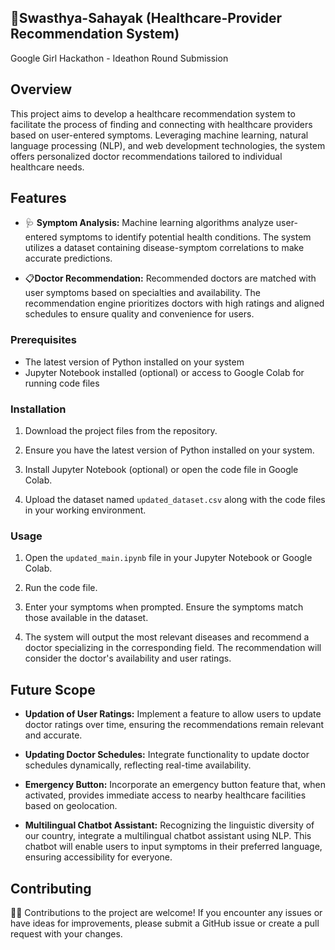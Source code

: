 ## 🏥Swasthya-Sahayak (Healthcare-Provider Recommendation System)
Google Girl Hackathon - Ideathon Round Submission

## Overview

This project aims to develop a healthcare recommendation system to facilitate the process of finding and connecting with healthcare providers based on user-entered symptoms. Leveraging machine learning, natural language processing (NLP), and web development technologies, the system offers personalized doctor recommendations tailored to individual healthcare needs.

## Features

- 🩺 **Symptom Analysis:** Machine learning algorithms analyze user-entered symptoms to identify potential health conditions. The system utilizes a dataset containing disease-symptom correlations to make accurate predictions.
  
- 📋**Doctor Recommendation:** Recommended doctors are matched with user symptoms based on specialties and availability. The recommendation engine prioritizes doctors with high ratings and aligned schedules to ensure quality and convenience for users.

### Prerequisites

- The latest version of Python installed on your system
- Jupyter Notebook installed (optional) or access to Google Colab for running code files

### Installation

1. Download the project files from the repository.

2. Ensure you have the latest version of Python installed on your system.

3. Install Jupyter Notebook (optional) or open the code file in Google Colab.

4. Upload the dataset named `updated_dataset.csv` along with the code files in your working environment.

### Usage

1. Open the `updated_main.ipynb` file in your Jupyter Notebook or Google Colab.

2. Run the code file.

3. Enter your symptoms when prompted. Ensure the symptoms match those available in the dataset.

4. The system will output the most relevant diseases and recommend a doctor specializing in the corresponding field. The recommendation will consider the doctor's availability and user ratings.

## Future Scope

- **Updation of User Ratings:** Implement a feature to allow users to update doctor ratings over time, ensuring the recommendations remain relevant and accurate.
  
- **Updating Doctor Schedules:** Integrate functionality to update doctor schedules dynamically, reflecting real-time availability.

- **Emergency Button:** Incorporate an emergency button feature that, when activated, provides immediate access to nearby healthcare facilities based on geolocation.

- **Multilingual Chatbot Assistant:** Recognizing the linguistic diversity of our country, integrate a multilingual chatbot assistant using NLP. This chatbot will enable users to input symptoms in their preferred language, ensuring accessibility for everyone.
  
## Contributing

👩‍💻 Contributions to the project are welcome! If you encounter any issues or have ideas for improvements, please submit a GitHub issue or create a pull request with your changes.




